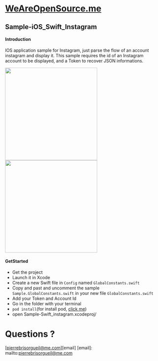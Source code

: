 # [WeAreOpenSource.me](www.weareopensource.me)

## Sample-iOS_Swift_Instagram

#### Introduction  

IOS application sample for Instagram, just parse the flow of an account instagram and display it. This sample requires the id of an Instagram account to be displayed, and a Token to recover JSON informations. 

<img src="https://raw.githubusercontent.com/weareopensource/Sample-iOS_Swift_Instagram/master/Screenshots/iOS%20Simulator%20Screen%20Shot%2020%20mai%202015%2014.26.57.png" width="300px"/>
<img src="https://raw.githubusercontent.com/weareopensource/Sample-iOS_Swift_Instagram/master/Screenshots/iOS%20Simulator%20Screen%20Shot%2020%20mai%202015%2014.30.14.png" width="300px"/>

#### GetStarted

* Get the project
* Launch it in Xcode
* Create a new Swift file in `Config` named `GlobalConstants.swift`
* Copy and past and uncomment the sample `Sample.GlobalConstants.swift` in your new file `GlobalConstants.swift`
* Add your Token and Account Id
* Go in the folder with your terminal
* `pod install`(for install pod, [click me](https://cocoapods.org))
*  open Sample-Swift_instagram.xcodeproj/

# Questions ? 

[pierrebrisorgueil@me.com][email]
[email]: mailto:pierrebrisorgueil@me.com
